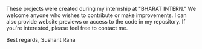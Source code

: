 These projects were created during my internship at "BHARAT INTERN." We welcome anyone who wishes to contribute or make improvements. I can also provide website previews or access to the code in my repository. If you're interested, please feel free to contact me.

Best regards,
Sushant Rana
